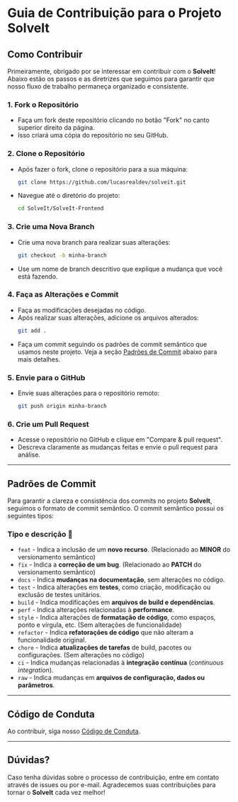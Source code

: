 # **Guia de Contribuição para o Projeto SolveIt**

## Como Contribuir

Primeiramente, obrigado por se interessar em contribuir com o **SolveIt**! Abaixo estão os passos e as diretrizes que seguimos para garantir que nosso fluxo de trabalho permaneça organizado e consistente.

### 1. **Fork o Repositório**
   - Faça um fork deste repositório clicando no botão "Fork" no canto superior direito da página.
   - Isso criará uma cópia do repositório no seu GitHub.

### 2. **Clone o Repositório**
   - Após fazer o fork, clone o repositório para a sua máquina:
     ```bash
     git clone https://github.com/lucasrealdev/solveit.git
     ```
   - Navegue até o diretório do projeto:
     ```bash
     cd SolveIt/SolveIt-Frontend
     ```

### 3. **Crie uma Nova Branch**
   - Crie uma nova branch para realizar suas alterações:
     ```bash
     git checkout -b minha-branch
     ```
   - Use um nome de branch descritivo que explique a mudança que você está fazendo.

### 4. **Faça as Alterações e Commit**
   - Faça as modificações desejadas no código.
   - Após realizar suas alterações, adicione os arquivos alterados:
     ```bash
     git add .
     ```
   - Faça um commit seguindo os padrões de commit semântico que usamos neste projeto. Veja a seção [Padrões de Commit](#padrões-de-commit) abaixo para mais detalhes.

### 5. **Envie para o GitHub**
   - Envie suas alterações para o repositório remoto:
     ```bash
     git push origin minha-branch
     ```

### 6. **Crie um Pull Request**
   - Acesse o repositório no GitHub e clique em "Compare & pull request".
   - Descreva claramente as mudanças feitas e envie o pull request para análise.

---

## Padrões de Commit

Para garantir a clareza e consistência dos commits no projeto **SolveIt**, seguimos o formato de commit semântico. O commit semântico possui os seguintes tipos:

### Tipo e descrição 🦄

- `feat` - Indica a inclusão de um **novo recurso**. (Relacionado ao **MINOR** do versionamento semântico)
- `fix` - Indica a **correção de um bug**. (Relacionado ao **PATCH** do versionamento semântico)
- `docs` - Indica **mudanças na documentação**, sem alterações no código.
- `test` - Indica alterações em **testes**, como criação, modificação ou exclusão de testes unitários.
- `build` - Indica modificações em **arquivos de build e dependências**.
- `perf` - Indica alterações relacionadas à **performance**.
- `style` - Indica alterações de **formatação de código**, como espaços, ponto e vírgula, etc. (Sem alterações de funcionalidade)
- `refactor` - Indica **refatorações de código** que não alteram a funcionalidade original.
- `chore` - Indica **atualizações de tarefas** de build, pacotes ou configurações. (Sem alterações no código)
- `ci` - Indica mudanças relacionadas à **integração contínua** (_continuous integration_).
- `raw` - Indica mudanças em **arquivos de configuração, dados ou parâmetros**.

---

## Código de Conduta

Ao contribuir, siga nosso [Código de Conduta](./CODE_OF_CONDUCT.md).

---

## Dúvidas?

Caso tenha dúvidas sobre o processo de contribuição, entre em contato através de issues ou por e-mail. Agradecemos suas contribuições para tornar o **SolveIt** cada vez melhor!